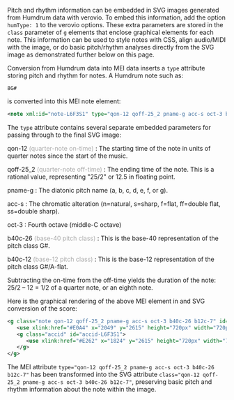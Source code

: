 
Pitch and rhythm information can be embedded in SVG images generated
from Humdrum data with verovio.  To embed this information, add the
option `humType: 1` to the verovio options.  These extra parameters
are stored in the `class` parameter of `g` elements that enclose
graphical elements for each note.  This information can be used to
style notes with CSS, align audio/MIDI with the image, or do basic
pitch/rhythm analyses directly from the SVG image as demonstrated
further below on this page.

Conversion from Humdrum data into MEI data inserts a `type` attribute
storing pitch and rhythm for notes.  A Humdrum note such as:

```
8G#
```

is converted into this MEI note element:

```xml
<note xml:id="note-L6F3S1" type="qon-12 qoff-25_2 pname-g acc-s oct-3 b40c-26 b12c-7" dur="8" oct="3" pname="g" accid="s" />
```

The `type` attribute contains several separate embedded parameters for passing through to the final SVG image:

qon-12 <span style="color:#AAA">(quarter-note on-time)</span>
: The starting time of the note in units of quarter notes since the start of the music.

qoff-25_2 <span style="color:#AAA">(quarter-note off-time)</span>
: The ending time of the note.  This is a rational value, representing "25/2" or 12.5 in
floating point.

pname-g
: The diatonic pitch name (a, b, c, d, e, f, or g).

acc-s
: The chromatic alteration (n=natural, s=sharp, f=flat, ff=double flat, ss=double sharp).

oct-3
: Fourth octave (middle-C octave)

b40c-26 <span style="color:#AAA">(base-40 pitch class)</span>
: This is the base-40 representation of the pitch class G#.

b40c-12 <span style="color:#AAA">(base-12 pitch class)</span>
: This is the base-12 representation of the pitch class G#/A-flat.


Subtracting the on-time from the off-time yields the duration 
of the note: 25/2 &ndash; 12 = 1/2 of a quarter note, or an eighth note.

Here is the graphical rendering of the above MEI element in and SVG 
conversion of the score:

```xml
<g class="note qon-12 qoff-25_2 pname-g acc-s oct-3 b40c-26 b12c-7" id="note-L6F3S1">
   <use xlink:href="#E0A4" x="2049" y="2615" height="720px" width="720px" />
   <g class="accid" id="accid-L6F3S1">
      <use xlink:href="#E262" x="1824" y="2615" height="720px" width="720px" />
   </g>
</g>
```

The MEI attribute 
`type="qon-12 qoff-25_2 pname-g acc-s oct-3 b40c-26 b12c-7"`
has been transformed into the SVG attribute 
`class="qon-12 qoff-25_2 pname-g acc-s oct-3 b40c-26 b12c-7"`,
preserving basic pitch and rhythm information about the note within the image.

